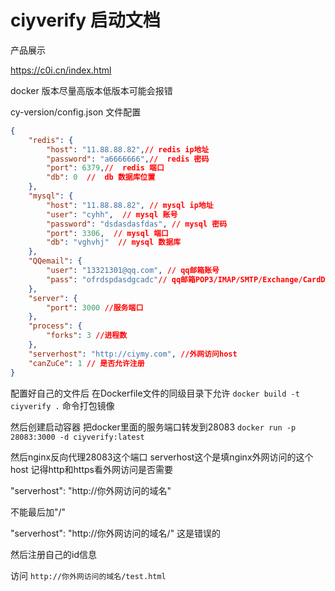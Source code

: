 

# ciyverify 启动文档

产品展示 

https://c0i.cn/index.html

docker 版本尽量高版本低版本可能会报错

cy-version/config.json 文件配置
```json
{
    "redis": {
        "host": "11.88.88.82",// redis ip地址
        "password": "a6666666",//  redis 密码
        "port": 6379,//  redis 端口
        "db": 0  //  db 数据库位置
    },
    "mysql": {
        "host": "11.88.88.82", // mysql ip地址
        "user": "cyhh",  // mysql 账号
        "password": "dsdasdasfdas", // mysql 密码
        "port": 3306,  // mysql 端口
        "db": "vghvhj"  // mysql 数据库
    },
    "QQemail": { 
        "user": "13321301@qq.com", // qq邮箱账号
        "pass": "ofrdspdasdgcadc"// qq邮箱POP3/IMAP/SMTP/Exchange/CardDAV/CalDAV服务授权码
    },
    "server": {
        "port": 3000 //服务端口
    },
    "process": {
        "forks": 3 //进程数
    },
    "serverhost": "http://ciymy.com", //外网访问host
    "canZuCe": 1 // 是否允许注册
}


```

配置好自己的文件后 在Dockerfile文件的同级目录下允许 `docker build -t ciyverify .` 命令打包镜像

然后创建启动容器 把docker里面的服务端口转发到28083
`docker run -p 28083:3000 -d ciyverify:latest`

然后nginx反向代理28083这个端口 serverhost这个是填nginx外网访问的这个host 记得http和https看外网访问是否需要

"serverhost": "http://你外网访问的域名"

不能最后加"/"

"serverhost": "http://你外网访问的域名/" 这是错误的



然后注册自己的id信息

访问 `http://你外网访问的域名/test.html`


